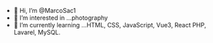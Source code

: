 - 👋 Hi, I’m @MarcoSac1
- 👀 I’m interested in ...photography
- 🌱 I’m currently learning ...HTML, CSS, JavaScript, Vue3, React PHP, Lavarel, MySQL.
  

<!---
MarcoSac1/MarcoSac1 is a ✨ special ✨ repository because its `README.md` (this file) appears on your GitHub profile.
You can click the Preview link to take a look at your changes.
--->
